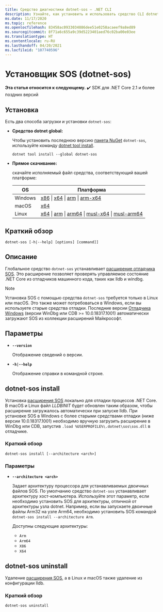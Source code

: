 ```yaml
---
title: Средство диагностики dotnet-sos — .NET CLI
description: Узнайте, как установить и использовать средство CLI dotnet-sos для управления расширением отладчика SOS, которое используется с собственными отладчиками в Windows и Linux.
ms.date: 11/17/2020
ms.topic: reference
ms.openlocfilehash: 83458ac0933034886dee51e0258acaeef9a8ed89
ms.sourcegitcommit: 8f71a6c655a9c39d5223401aed76c02ba00e03ee
ms.translationtype: HT
ms.contentlocale: ru-RU
ms.lasthandoff: 04/20/2021
ms.locfileid: "107740596"
---
```

# <a name="sos-installer-dotnet-sos"></a>Установщик SOS (dotnet-sos)

**Эта статья относится к следующему.** ✔️ SDK для .NET Core 2.1 и более поздних версий

## <a name="install"></a>Установка

Есть два способа загрузки и установки `dotnet-sos`:

- **Средство dotnet global:**

  Чтобы установить последнюю версию [пакета NuGet](https://www.nuget.org/packages/dotnet-sos) `dotnet-sos`, используйте команду [dotnet tool install](../tools/dotnet-tool-install.md).

  ```dotnetcli
  dotnet tool install --global dotnet-sos
  ```

- **Прямое скачивание:**

  скачайте исполняемый файл средства, соответствующий вашей платформе:

  | OS  | Платформа |
  | --- | -------- |
  | Windows | [x86](https://aka.ms/dotnet-sos/win-x86) \| [x64](https://aka.ms/dotnet-sos/win-x64) \| [arm](https://aka.ms/dotnet-sos/win-arm) \| [arm-x64](https://aka.ms/dotnet-sos/win-arm64) |
  | macOS   | [x64](https://aka.ms/dotnet-sos/osx-x64) |
  | Linux   | [x64](https://aka.ms/dotnet-sos/linux-x64) \| [arm](https://aka.ms/dotnet-sos/linux-arm) \| [arm64](https://aka.ms/dotnet-sos/linux-arm64) \| [musl-x64](https://aka.ms/dotnet-sos/linux-musl-x64) \| [musl-arm64](https://aka.ms/dotnet-sos/linux-musl-arm64) |

## <a name="synopsis"></a>Краткий обзор

```console
dotnet-sos [-h|--help] [options] [command]]
```

## <a name="description"></a>Описание

Глобальное средство `dotnet-sos` устанавливает [расширение отладчика SOS](sos-debugging-extension.md). Это расширение позволяет проверять управляемое состояние .NET Core из отладчиков машинного кода, таких как lldb и windbg.

> [!NOTE]
> Установка SOS с помощью средства `dotnet-sos` требуется только в Linux или macOS.  Это также может потребоваться в Windows, если вы используете старые средства отладки. Последние версии [Отладчика Windows](/windows-hardware/drivers/debugger/debugger-download-tools) (версии WinDbg или CDB >= 10.0.18317.1001) автоматически загружают SOS из коллекции расширений Майкрософт.  

## <a name="options"></a>Параметры

- **`--version`**

  Отображение сведений о версии.

- **`-h|--help`**

  Отображение справки в командной строке.

## <a name="dotnet-sos-install"></a>dotnet-sos install

Установка [расширения SOS](sos-debugging-extension.md) локально для отладки процессов .NET Core. В macOS и Linux файл *LLDBINIT* будет обновлен таким образом, чтобы расширение загружалось автоматически при запуске lldb. При установке SOS в Windows с более старыми средствами отладки (ниже версии 10.0.18317.1001) необходимо вручную загрузить расширение в WinDbg или CDB, запустив `.load %USERPROFILE%\.dotnet\sos\sos.dll` в отладчике.

### <a name="synopsis"></a>Краткий обзор

```console
dotnet-sos install [--architecture <arch>]
```

### <a name="options"></a>Параметры

- **`--architecture <arch>`**

  Задает архитектуру процессора для устанавливаемых двоичных файлов SOS. По умолчанию средство `dotnet-sos` устанавливает архитектуру хост-компьютера. Используйте этот параметр, если необходимо установить SOS для архитектуры, отличной от архитектуры узла dotnet. Например, если вы запускаете двоичные файлы Arm32 на узле Arm64, необходимо установить SOS командой `dotnet-sos install --architecture Arm`.

  Доступны следующие архитектуры:

  - `Arm`
  - `Arm64`
  - `X86`
  - `X64`

## <a name="dotnet-sos-uninstall"></a>dotnet-sos uninstall

Удаление [расширения SOS](sos-debugging-extension.md), а в Linux и macOS также удаление из конфигурации lldb.

### <a name="synopsis"></a>Краткий обзор

```console
dotnet-sos uninstall
```
